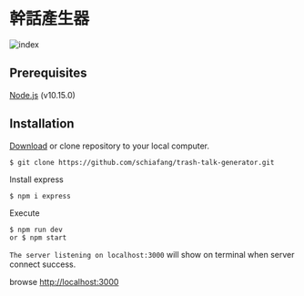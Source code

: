# 幹話產生器

![index](https://i.imgur.com/tDKSbyE.png)


## Prerequisites
[Node.js](https://nodejs.org/en/) (v10.15.0)



## Installation

[Download](https://github.com/schiafang/trash-talk-generator/archive/master.zip) or clone repository to your local computer.
```
$ git clone https://github.com/schiafang/trash-talk-generator.git
```
Install express
```
$ npm i express
```
Execute
```
$ npm run dev 
or $ npm start
```

`The server listening on localhost:3000` will show on terminal when server connect success.

browse [http://localhost:3000](http://localhost:3000) 
